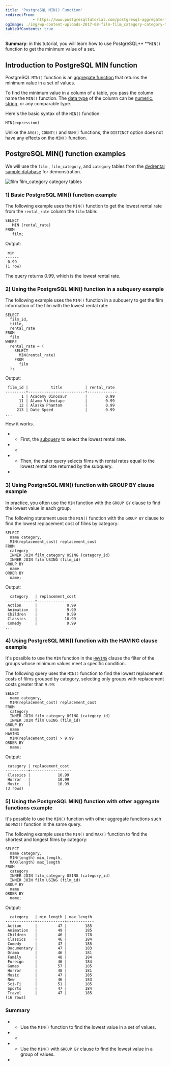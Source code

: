 ```yaml
---
title: 'PostgreSQL MIN() Function'
redirectFrom: 
            - https://www.postgresqltutorial.com/postgresql-aggregate-functions/postgresql-min-function/
ogImage: ./img/wp-content-uploads-2017-08-film-film_category-category-tables.png
tableOfContents: true
---
```


**Summary**: in this tutorial, you will learn how to use PostgreSQL\*\* \*\*`MIN()` function to get the minimum value of a set.



## Introduction to PostgreSQL MIN function



PostgreSQL `MIN()` function is an [aggregate function](https://www.postgresqltutorial.com/postgresql-aggregate-functions/) that returns the minimum value in a set of values.



To find the minimum value in a column of a table, you pass the column name the `MIN()` function. The [data type](https://www.postgresqltutorial.com/postgresql-tutorial/postgresql-data-types/) of the column can be [numeric](https://www.postgresqltutorial.com/postgresql-tutorial/postgresql-integer/), [string](https://www.postgresqltutorial.com/postgresql-tutorial/postgresql-char-varchar-text/), or any comparable type.



Here's the basic syntax of the `MIN()` function:



```
MIN(expression)
```



Unlike the `AVG()`, `COUNT()` and `SUM()` functions, the `DISTINCT` option does not have any effects on the `MIN()` function.



## PostgreSQL MIN() function examples



We will use the `film` , `film_category`, and `category` tables from the [dvdrental sample database](https://www.postgresqltutorial.com/postgresql-getting-started/postgresql-sample-database/ "PostgreSQL Sample Database") for demonstration.



![film film_category category tables](./img/wp-content-uploads-2017-08-film-film_category-category-tables.png)



### 1) Basic PostgreSQL MIN() function example



The following example uses the `MIN()` function to get the lowest rental rate from the `rental_rate` column the `film` table:



```
SELECT
   MIN (rental_rate)
FROM
   film;
```



Output:



```
 min
------
 0.99
(1 row)
```



The query returns 0.99, which is the lowest rental rate.



### 2) Using the PostgreSQL MIN() function in a subquery example



The following example uses the `MIN()` function in a subquery to get the film information of the film with the lowest rental rate:



```
SELECT
  film_id,
  title,
  rental_rate
FROM
  film
WHERE
  rental_rate = (
    SELECT
      MIN(rental_rate)
    FROM
      film
  );
```



Output:



```
 film_id |          title          | rental_rate
---------+-------------------------+-------------
       1 | Academy Dinosaur        |        0.99
      11 | Alamo Videotape         |        0.99
      12 | Alaska Phantom          |        0.99
     213 | Date Speed              |        0.99
...
```



How it works.



- - First, the [subquery](https://www.postgresqltutorial.com/postgresql-tutorial/postgresql-subquery/) to select the lowest rental rate.
- -
- - Then, the outer query selects films with rental rates equal to the lowest rental rate returned by the subquery.
- 


### 3) Using PostgreSQL MIN() function with GROUP BY clause example



In practice, you often use the `MIN` function with the `GROUP BY` clause to find the lowest value in each group.



The following statement uses the `MIN()` function with the `GROUP BY` clause to find the lowest replacement cost of films by category:



```
SELECT
  name category,
  MIN(replacement_cost) replacement_cost
FROM
  category
  INNER JOIN film_category USING (category_id)
  INNER JOIN film USING (film_id)
GROUP BY
  name
ORDER BY
  name;
```



Output:



```
  category   | replacement_cost
-------------+------------------
 Action      |             9.99
 Animation   |             9.99
 Children    |             9.99
 Classics    |            10.99
 Comedy      |             9.99
...
```



### 4) Using PostgreSQL MIN() function with the HAVING clause example



It's possible to use the `MIN` function in the [`HAVING`](https://www.postgresqltutorial.com/postgresql-tutorial/postgresql-having/) clause the filter of the groups whose minimum values meet a specific condition.



The following query uses the `MIN()` function to find the lowest replacement costs of films grouped by category, selecting only groups with replacement costs greater than `9.99`:



```
SELECT
  name category,
  MIN(replacement_cost) replacement_cost
FROM
  category
  INNER JOIN film_category USING (category_id)
  INNER JOIN film USING (film_id)
GROUP BY
  name
HAVING
  MIN(replacement_cost) > 9.99
ORDER BY
  name;
```



Output:



```
 category | replacement_cost
----------+------------------
 Classics |            10.99
 Horror   |            10.99
 Music    |            10.99
(3 rows)
```



### 5) Using the PostgreSQL MIN() function with other aggregate functions example



It's possible to use the `MIN()` function with other aggregate functions such as `MAX()` function in the same query.



The following example uses the `MIN()` and `MAX()` function to find the shortest and longest films by category:



```
SELECT
  name category,
  MIN(length) min_length,
  MAX(length) max_length
FROM
  category
  INNER JOIN film_category USING (category_id)
  INNER JOIN film USING (film_id)
GROUP BY
  name
ORDER BY
  name;
```



Output:



```
  category   | min_length | max_length
-------------+------------+------------
 Action      |         47 |        185
 Animation   |         49 |        185
 Children    |         46 |        178
 Classics    |         46 |        184
 Comedy      |         47 |        185
 Documentary |         47 |        183
 Drama       |         46 |        181
 Family      |         48 |        184
 Foreign     |         46 |        184
 Games       |         57 |        185
 Horror      |         48 |        181
 Music       |         47 |        185
 New         |         46 |        183
 Sci-Fi      |         51 |        185
 Sports      |         47 |        184
 Travel      |         47 |        185
(16 rows)
```



### Summary



- - Use the `MIN()` function to find the lowest value in a set of values.
- -
- - Use the `MIN()` with `GROUP BY` clause to find the lowest value in a group of values.
- 
